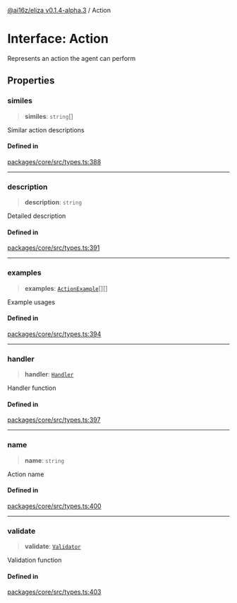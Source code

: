 [@ai16z/eliza v0.1.4-alpha.3](../index.md) / Action

# Interface: Action

Represents an action the agent can perform

## Properties

### similes

> **similes**: `string`[]

Similar action descriptions

#### Defined in

[packages/core/src/types.ts:388](https://github.com/amit0365/eliza/blob/main/packages/core/src/types.ts#L388)

***

### description

> **description**: `string`

Detailed description

#### Defined in

[packages/core/src/types.ts:391](https://github.com/amit0365/eliza/blob/main/packages/core/src/types.ts#L391)

***

### examples

> **examples**: [`ActionExample`](ActionExample.md)[][]

Example usages

#### Defined in

[packages/core/src/types.ts:394](https://github.com/amit0365/eliza/blob/main/packages/core/src/types.ts#L394)

***

### handler

> **handler**: [`Handler`](../type-aliases/Handler.md)

Handler function

#### Defined in

[packages/core/src/types.ts:397](https://github.com/amit0365/eliza/blob/main/packages/core/src/types.ts#L397)

***

### name

> **name**: `string`

Action name

#### Defined in

[packages/core/src/types.ts:400](https://github.com/amit0365/eliza/blob/main/packages/core/src/types.ts#L400)

***

### validate

> **validate**: [`Validator`](../type-aliases/Validator.md)

Validation function

#### Defined in

[packages/core/src/types.ts:403](https://github.com/amit0365/eliza/blob/main/packages/core/src/types.ts#L403)
